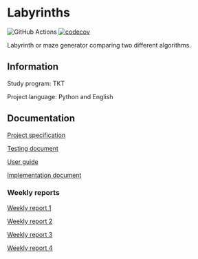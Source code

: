 # Labyrinths
![GitHub Actions](https://github.com/Siihi/Labyrinths_tira//workflows/CI/badge.svg)
[![codecov](https://codecov.io/gh/Siihi/Labyrinths_tira/branch/main/graph/badge.svg?token=5YRqisc03R)](https://codecov.io/gh/Siihi/Labyrinths_tira)

Labyrinth or maze generator comparing two different algorithms.

## Information
Study program: TKT

Project language: Python and English

## Documentation

[Project specification](https://github.com/Siihi/Labyrinths_tira/blob/main/documentation/project_specification.md)

[Testing document](https://github.com/Siihi/Labyrinths_tira/blob/main/documentation/testing_document.md)

[User guide](https://github.com/Siihi/Labyrinths_tira/blob/main/documentation/user_guide.md)

[Implementation document](https://github.com/Siihi/Labyrinths_tira/blob/main/documentation/implementation_document.md)

### Weekly reports

[Weekly report 1](https://github.com/Siihi/Labyrinths_tira/blob/main/documentation/weekly_report_1.md)

[Weekly report 2](https://github.com/Siihi/Labyrinths_tira/blob/main/documentation/weekly_report_2.md)

[Weekly report 3](https://github.com/Siihi/Labyrinths_tira/blob/main/documentation/weekly_report_3.md)

[Weekly report 4](https://github.com/Siihi/Labyrinths_tira/blob/main/documentation/weekly_report_4.md)
